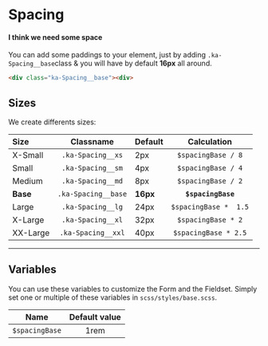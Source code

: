 # Spacing
#### I think we need some space

You can add some paddings to your element, just by adding `.ka-Spacing__base`class & you will have by default **16px** all around.

```html
<div class="ka-Spacing__base"><div>
```

Sizes
-----

We create differents sizes: 

| Size | Classname | Default | Calculation |
 |:----|:-----------:|---------|:-----------:|
|   X-Small   | `.ka-Spacing__xs` | 2px | `$spacingBase / 8` |
|   Small  | `.ka-Spacing__sm` | 4px | `$spacingBase / 4` |
|  Medium   | `.ka-Spacing__md` | 8px | `$spacingBase / 2` |
|   **Base**   | `.ka-Spacing__base` | **16px** | **`$spacingBase`**  |
|  Large  | `.ka-Spacing__lg` | 24px | `$spacingBase *  1.5` |
|   X-Large  | `.ka-Spacing__xl` | 32px | `$spacingBase * 2`  |
|   XX-Large   | `.ka-Spacing__xxl` | 40px | `$spacingBase * 2.5`  |

***
Variables
------
You can use these variables to customize the Form and the Fieldset. Simply set one or multiple of these variables in `scss/styles/base.scss`.

| Name  | Default value |
| ------- |:-----------:|
|`$spacingBase` | 1rem |
